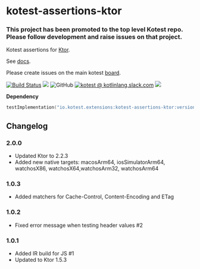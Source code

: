 # kotest-assertions-ktor

### This project has been promoted to the top level Kotest repo. Please follow development and raise issues on that project.

Kotest assertions for [Ktor](https://ktor.io/).

See [docs](https://kotest.io/docs/assertions/ktor-matchers.html).

Please create issues on the main kotest [board](https://github.com/kotest/kotest/issues).

[![Build Status](https://github.com/kotest/kotest-assertions-ktor/workflows/master/badge.svg)](https://github.com/kotest/kotest-assertions-ktor/actions)
[<img src="https://img.shields.io/maven-central/v/io.kotest.extensions/kotest-assertions-ktor.svg?label=latest%20release"/>](http://search.maven.org/#search|ga|1|kotest-assertions-ktor)
![GitHub](https://img.shields.io/github/license/kotest/kotest-assertions-ktor)
[![kotest @ kotlinlang.slack.com](https://img.shields.io/static/v1?label=kotlinlang&message=kotest&color=blue&logo=slack)](https://kotlinlang.slack.com/archives/CT0G9SD7Z)
[<img src="https://img.shields.io/nexus/s/io.kotest.extensions/kotest-assertions-ktor?label=latest%20snapshot&server=https%3A%2F%2Fs01.oss.sonatype.org"/>](https://s01.oss.sonatype.org/content/repositories/snapshots/io/kotest/extensions/kotest-assertions-ktor/)

**Dependency**
```kotlin
testImplementation("io.kotest.extensions:kotest-assertions-ktor:version")
```

## Changelog

### 2.0.0

* Updated Ktor to 2.2.3
* Added new native targets: macosArm64, iosSimulatorArm64, watchosX86, watchosX64,watchosArm32, watchosArm64

### 1.0.3

* Added matchers for Cache-Control, Content-Encoding and ETag

### 1.0.2

* Fixed error message when testing header values #2

### 1.0.1

* Added IR build for JS #1
* Updated to Ktor 1.5.3
